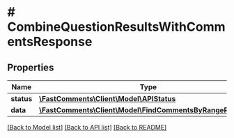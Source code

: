 # # CombineQuestionResultsWithCommentsResponse

## Properties

Name | Type | Description | Notes
------------ | ------------- | ------------- | -------------
**status** | [**\FastComments\Client\Model\APIStatus**](APIStatus.md) |  |
**data** | [**\FastComments\Client\Model\FindCommentsByRangeResponse**](FindCommentsByRangeResponse.md) |  |

[[Back to Model list]](../../README.md#models) [[Back to API list]](../../README.md#endpoints) [[Back to README]](../../README.md)
